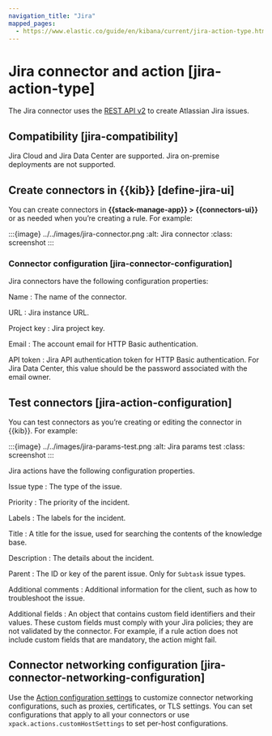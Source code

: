 ```yaml
---
navigation_title: "Jira"
mapped_pages:
  - https://www.elastic.co/guide/en/kibana/current/jira-action-type.html
---
```


# Jira connector and action [jira-action-type]


The Jira connector uses the [REST API v2](https://developer.atlassian.com/cloud/jira/platform/rest/v2/) to create Atlassian Jira issues.


## Compatibility [jira-compatibility]

Jira Cloud and Jira Data Center are supported. Jira on-premise deployments are not supported.


## Create connectors in {{kib}} [define-jira-ui]

You can create connectors in **{{stack-manage-app}} > {{connectors-ui}}** or as needed when you’re creating a rule. For example:

:::{image} ../../images/jira-connector.png
:alt: Jira connector
:class: screenshot
:::


### Connector configuration [jira-connector-configuration]

Jira connectors have the following configuration properties:

Name
:   The name of the connector.

URL
:   Jira instance URL.

Project key
:   Jira project key.

Email
:   The account email for HTTP Basic authentication.

API token
:   Jira API authentication token for HTTP Basic authentication. For Jira Data Center, this value should be the password associated with the email owner.


## Test connectors [jira-action-configuration]

You can test connectors as you’re creating or editing the connector in {{kib}}. For example:

:::{image} ../../images/jira-params-test.png
:alt: Jira params test
:class: screenshot
:::

Jira actions have the following configuration properties.

Issue type
:   The type of the issue.

Priority
:   The priority of the incident.

Labels
:   The labels for the incident.

Title
:   A title for the issue, used for searching the contents of the knowledge base.

Description
:   The details about the incident.

Parent
:   The ID or key of the parent issue. Only for `Subtask` issue types.

Additional comments
:   Additional information for the client, such as how to troubleshoot the issue.

Additional fields
:   An object that contains custom field identifiers and their values. These custom fields must comply with your Jira policies; they are not validated by the connector. For example, if a rule action does not include custom fields that are mandatory, the action might fail.


## Connector networking configuration [jira-connector-networking-configuration]

Use the [Action configuration settings](/reference/configuration-reference/alerting-settings.md#action-settings) to customize connector networking configurations, such as proxies, certificates, or TLS settings. You can set configurations that apply to all your connectors or use `xpack.actions.customHostSettings` to set per-host configurations.

